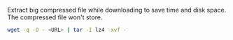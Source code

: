 [//title]: (extract-file-while-downloading-to-save-space)
[//englishtitle]: (extract-file-while-downloading-to-save-space)
[//category]: (wget,linux,snippet)
[//tags]: (wget,linux,snippet)
[//createtime]: (20220227)
[//updatetime]: (20220227)

Extract big compressed file while downloading to save time and disk space. The compressed file won't store.

```bash
wget -q -O - <URL> | tar -I lz4 -xvf -
```
